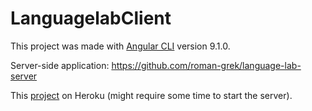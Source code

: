 # LanguagelabClient

This project was made with [Angular CLI](https://github.com/angular/angular-cli) version 9.1.0.

Server-side application: https://github.com/roman-grek/language-lab-server

This [project](https://language-lab-client.herokuapp.com/courses) on Heroku (might require some time to start the server).
